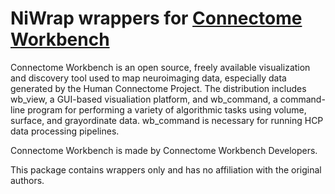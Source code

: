 # NiWrap wrappers for [Connectome Workbench](https://github.com/Washington-University/workbench)

Connectome Workbench is an open source, freely available visualization and discovery tool used to map neuroimaging data, especially data generated by the Human Connectome Project. The distribution includes wb_view, a GUI-based visualiation platform, and wb_command, a command-line program for performing a variety of algorithmic tasks using volume, surface, and grayordinate data. wb_command is necessary for running HCP data processing pipelines.

Connectome Workbench is made by Connectome Workbench Developers.

This package contains wrappers only and has no affiliation with the original authors.
